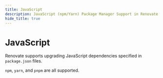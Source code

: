 ```yaml
---
title: JavaScript
description: JavaScript (npm/Yarn) Package Manager Support in Renovate
hide_title: true
---
```


# JavaScript

Renovate supports upgrading JavaScript dependencies specified in `package.json` files.

`npm`, `yarn`, and `pnpm` are all supported.
